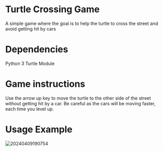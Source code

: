 # Turtle Crossing Game
A simple game where the goal is to help the turtle to cross the street and avoid getting hit by cars

# Dependencies
Python 3
Turtle Module

# Game instructions
Use the arrow up key to move the turtle to the other side of the street without getting hit by a car. Be careful as the cars will be moving faster, each time you level up.

# Usage Example
![20240409190754](https://github.com/ali-kanbar/Turtle-Crossing-Game/assets/155682302/eddf0b7f-ecf1-4911-baaf-05e777257c54)
